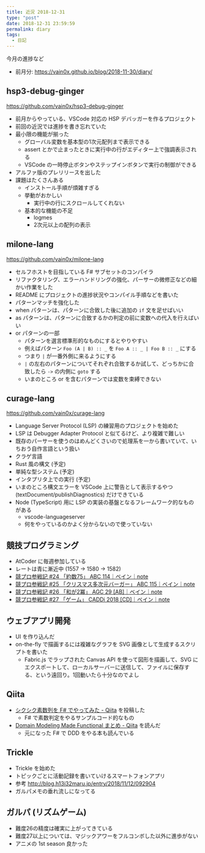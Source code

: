 ```yaml
---
title: 近況 2018-12-31
type: "post"
date: 2018-12-31 23:59:59
permalink: diary
tags:
  - 日記
---
```


今月の進捗など

<!--more-->

- 前月分: <https://vain0x.github.io/blog/2018-11-30/diary/>

## hsp3-debug-ginger

<https://github.com/vain0x/hsp3-debug-ginger>

- 前月からやっている、VSCode 対応の HSP デバッガーを作るプロジェクト
- 前回の近況では進捗を書き忘れていた
- 最小限の機能が揃った
    - グローバル変数を基本型の1次元配列まで表示できる
    - assert とかで止まったときに実行中の行がエディター上で強調表示される
    - VSCode の一時停止ボタンやステップインボタンで実行の制御ができる
- アルファ版のプレリリースを出した
- 課題はたくさんある
    - インストール手順が煩雑すぎる
    - 挙動がおかしい
        - 実行中の行にスクロールしてくれない
    - 基本的な機能の不足
        - logmes
        - 2次元以上の配列の表示

## milone-lang

<https://github.com/vain0x/milone-lang>

- セルフホストを目指している F# サブセットのコンパイラ
- リファクタリング、エラーハンドリングの強化、パーサーの微修正などの細かい作業をした
- README にプロジェクトの進捗状況やコンパイル手順などを書いた
- パターンマッチを強化した
- when パターンは、パターンに合致した後に追加の `if` 文を足せばいい
- as パターンは、パターンに合致するかの判定の前に変数への代入を行えばいい
- or パターンの一部
    - パターンを選言標準形的なものにするとやりやすい
    - 例えばパターン `Foo (A | B) :: _` を `Foo A :: _ | Foo B :: _` にする
    - つまり `|` が一番外側に来るようにする
    - `|` の左右のパターンについてそれぞれ合致するか試して、どっちかに合致したら `->` の内側に `goto` する
    - いまのところ or を含むパターンでは変数を束縛できない

## curage-lang

<https://github.com/vain0x/curage-lang>

- Language Server Protocol (LSP) の練習用のプロジェクトを始めた
- LSP は Debugger Adapter Protocol と似てるけど、より複雑で難しい
- 既存のパーサーを使うのはめんどくさいので処理系を一から書いていて、いちおう自作言語という扱い
- クラゲ言語
- Rust 風の構文 (予定)
- 単純な型システム (予定)
- インタプリタ上での実行 (予定)
- いまのところ構文エラーを VSCode 上に警告として表示するやつ (textDocument/publishDiagnostics) だけできている
- Node (TypeScript) 用に LSP の実装の基盤となるフレームワーク的なものがある
    - vscode-languageserver
    - 何をやっているのかよく分からないので使っていない

## 競技プログラミング

- AtCoder に毎週参加している
- レートは青に漸近中 (1557 → 1580 → 1582)
- [競プロ参戦記 #24 「約数75」 ABC 114｜ベイン｜note](https://note.mu/vain0x/n/ne88e557f5859)
- [競プロ参戦記 #25 「クリスマス多次元バーガー」 ABC 115｜ベイン｜note](https://note.mu/vain0x/n/n539b9a9ac173)
- [競プロ参戦記 #26 「和が2冪」  AGC 29 \[AB\]｜ベイン｜note](https://note.mu/vain0x/n/n6aa8c41c4b77)
- [競プロ参戦記 #27 「ゲーム」 CADDi 2018 \[CD\]｜ベイン｜note](https://note.mu/vain0x/n/nb6b19dd4245a)

## ウェブアプリ開発

- UI を作り込んだ
- on-the-fly で描画するには複雑なグラフを SVG 画像として生成するスクリプトを書いた
    - Fabric.js でラップされた Canvas API を使って図形を描画して、SVG にエクスポートして、ローカルサーバーに送信して、ファイルに保存する、という遠回り。1回動いたら十分なのでよし

## Qiita

- [シクシク素数列を F# でやってみた - Qiita](https://qiita.com/vain0x/items/8f8b6effb32cd68c22f3) を投稿した
    - F# で素数判定をやるサンプルコード的なもの
- [Domain Modeling Made Functional まとめ - Qiita](https://qiita.com/yasuabe2613/items/5ab33e103e4105630e4c) を読んだ
    - 元になった F# で DDD をやる本も読んでいる

## Trickle

- Trickle を始めた
- トピックごとに活動記録を書いていけるスマートフォンアプリ
- 参考 <http://blog.h13i32maru.jp/entry/2018/11/12/092904>
- ガルパメモの垂れ流しになってる

## ガルパ (リズムゲーム)

- 難度26の精度は確実に上がってきている
- 難度27以上については、マジックアワーをフルコンボした以外に進歩がない
- アニメの 1st season 良かった
